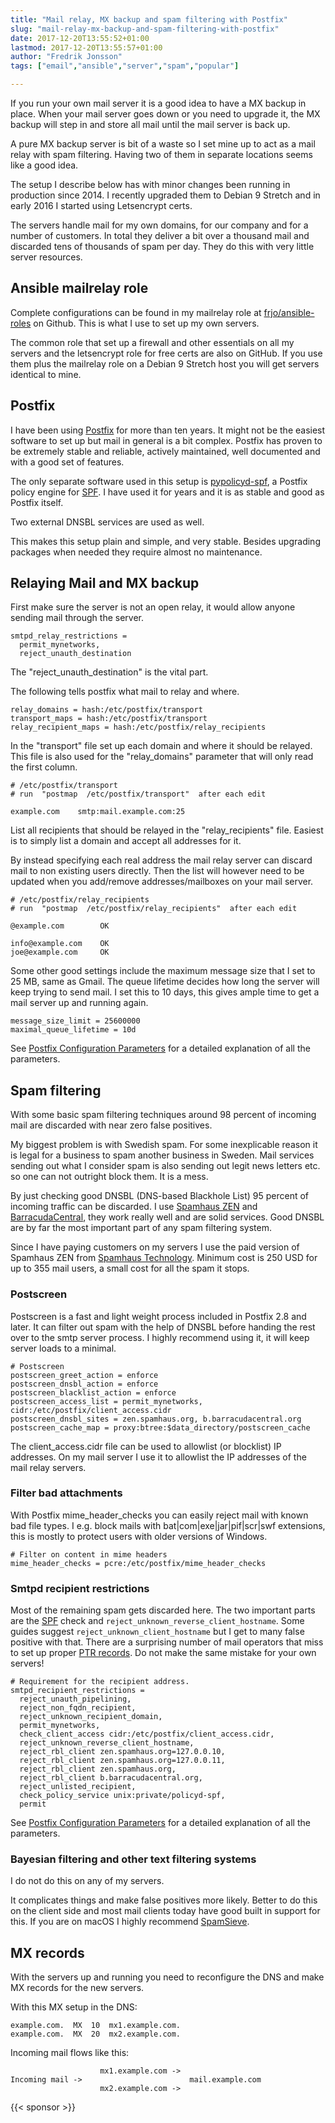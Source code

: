 ```yaml
---
title: "Mail relay, MX backup and spam filtering with Postfix"
slug: "mail-relay-mx-backup-and-spam-filtering-with-postfix"
date: 2017-12-20T13:55:52+01:00
lastmod: 2017-12-20T13:55:57+01:00
author: "Fredrik Jonsson"
tags: ["email","ansible","server","spam","popular"]

---
```


If you run your own mail server it is a good idea to have a MX backup in place. When your mail server goes down or you need to upgrade it, the MX backup will step in and store all mail until the mail server is back up.

A pure MX backup server is bit of a waste so I set mine up to act as a mail relay with spam filtering. Having two of them in separate locations seems like a good idea.

The setup I describe below has with minor changes been running in production since 2014. I recently upgraded them to Debian 9 Stretch and in early 2016 I started using Letsencrypt certs.

The servers handle mail for my own domains, for our company and for a number of customers. In total they deliver a bit over a thousand mail and discarded tens of thousands of spam  per day. They do this with very little server resources.


## Ansible mailrelay role

Complete configurations can be found in my mailrelay role at [frjo/ansible-roles](https://github.com/frjo/ansible-roles) on Github. This is what I use to set up my own servers.

The common role that set up a firewall and other essentials on all my servers and the letsencrypt role for free certs are also on GitHub. If you use them plus the mailrelay role on a Debian 9 Stretch host you will get servers identical to mine.


## Postfix

I have been using [Postfix](http://www.postfix.org/) for more than ten years. It might not be the easiest software to set up but mail in general is a bit complex. Postfix has proven to be extremely stable and reliable, actively maintained, well documented and with a good set of features.

The only separate software used in this setup is [pypolicyd-spf](https://launchpad.net/pypolicyd-spf), a Postfix policy engine for [SPF](http://www.openspf.org/). I have used it for years and it is as stable and good as Postfix itself.

Two external DNSBL services are used as well.

This makes this setup plain and simple, and very stable. Besides upgrading packages when needed they require almost no maintenance.


## Relaying Mail and MX backup

First make sure the server is not an open relay, it would allow anyone sending mail through the server.

~~~~
smtpd_relay_restrictions =
  permit_mynetworks,
  reject_unauth_destination
~~~~

The "reject_unauth_destination" is the vital part.

The following tells postfix what mail to relay and where.

~~~~
relay_domains = hash:/etc/postfix/transport
transport_maps = hash:/etc/postfix/transport
relay_recipient_maps = hash:/etc/postfix/relay_recipients
~~~~

In the "transport" file set up each domain and where it should be relayed. This file is also used for the "relay_domains" parameter that will only read the first column.

~~~~
# /etc/postfix/transport
# run  "postmap  /etc/postfix/transport"  after each edit

example.com    smtp:mail.example.com:25
~~~~

List all recipients that should be relayed in the "relay_recipients" file. Easiest is to simply list a domain and accept all addresses for it.

By instead specifying each real address the mail relay server can discard mail to non existing users directly. Then the list will however need to be updated when you add/remove addresses/mailboxes on your mail server.

~~~~
# /etc/postfix/relay_recipients
# run  "postmap  /etc/postfix/relay_recipients"  after each edit

@example.com        OK

info@example.com    OK
joe@example.com     OK
~~~~

Some other good settings include the maximum message size that I set to 25 MB, same as Gmail. The queue lifetime decides how long the server will keep trying to send mail. I set this to 10 days, this gives ample time to get a mail server up and running again.

~~~~
message_size_limit = 25600000
maximal_queue_lifetime = 10d
~~~~

See [Postfix Configuration Parameters](http://www.postfix.org/postconf.5.html) for a detailed explanation of all the parameters.


## Spam filtering

With some basic spam filtering techniques around 98 percent of incoming mail are discarded with near zero false positives.

My biggest problem is with Swedish spam. For some inexplicable reason it is legal for a business to spam another business in Sweden. Mail services sending out what I consider spam is also sending out legit news letters etc. so one can not outright block them. It is a mess.

By just checking good DNSBL (DNS-based Blackhole List) 95 percent of incoming traffic can be discarded. I use [Spamhaus ZEN](https://www.spamhaus.org/zen/) and [BarracudaCentral](http://barracudacentral.org/rbl), they work really well and are solid services. Good DNSBL are by far the most important part of any spam filtering system.

Since I have paying customers on my servers I use the paid version of Spamhaus ZEN from [Spamhaus Technology](https://www.spamhaustech.com/protecting-mail-streams/ip-reputation-for-email/sbl/). Minimum cost is 250 USD for up to 355 mail users, a small cost for all the spam it stops.


### Postscreen

Postscreen is a fast and light weight process included in Postfix 2.8 and later. It can filter out spam with the help of DNSBL before handing the rest over to the smtp server process. I highly recommend using it, it will keep server loads to a minimal.

~~~~
# Postscreen
postscreen_greet_action = enforce
postscreen_dnsbl_action = enforce
postscreen_blacklist_action = enforce
postscreen_access_list = permit_mynetworks, cidr:/etc/postfix/client_access.cidr
postscreen_dnsbl_sites = zen.spamhaus.org, b.barracudacentral.org
postscreen_cache_map = proxy:btree:$data_directory/postscreen_cache
~~~~

The client_access.cidr file can be used to allowlist (or blocklist) IP addresses. On my mail server I use it to allowlist the IP addresses of the mail relay servers.


### Filter bad attachments

With Postfix mime_header_checks you can easily reject mail with known bad file types. I e.g. block mails with bat|com|exe|jar|pif|scr|swf extensions, this is mostly to protect users with older versions of Windows.

~~~~
# Filter on content in mime headers
mime_header_checks = pcre:/etc/postfix/mime_header_checks
~~~~


### Smtpd recipient restrictions

Most of the remaining spam gets discarded here. The two important parts are the [SPF](http://www.openspf.org/) check and `reject_unknown_reverse_client_hostname`. Some guides suggest `reject_unknown_client_hostname` but I get to many false positive with that. There are a surprising number of mail operators that miss to set up proper [PTR records](https://en.wikipedia.org/wiki/Reverse_DNS_lookup). Do not make the same mistake for your own servers!

~~~~
# Requirement for the recipient address.
smtpd_recipient_restrictions =
  reject_unauth_pipelining,
  reject_non_fqdn_recipient,
  reject_unknown_recipient_domain,
  permit_mynetworks,
  check_client_access cidr:/etc/postfix/client_access.cidr,
  reject_unknown_reverse_client_hostname,
  reject_rbl_client zen.spamhaus.org=127.0.0.10,
  reject_rbl_client zen.spamhaus.org=127.0.0.11,
  reject_rbl_client zen.spamhaus.org,
  reject_rbl_client b.barracudacentral.org,
  reject_unlisted_recipient,
  check_policy_service unix:private/policyd-spf,
  permit
~~~~

See [Postfix Configuration Parameters](http://www.postfix.org/postconf.5.html) for a detailed explanation of all the parameters.


### Bayesian filtering and other text filtering systems

I do not do this on any of my servers.

It complicates things and make false positives more likely. Better to do this on the client side and most mail clients today have good built in support for this. If you are on macOS I highly recommend [SpamSieve](https://c-command.com/spamsieve/).


## MX records

With the servers up and running you need to reconfigure the DNS and make MX records for the new servers.

With this MX setup in the DNS:

~~~~
example.com.  MX  10  mx1.example.com.
example.com.  MX  20  mx2.example.com.
~~~~

Incoming mail flows like this:

~~~~
                    mx1.example.com ->
Incoming mail ->                        mail.example.com
                    mx2.example.com ->
~~~~


{{< sponsor >}}